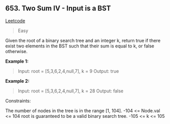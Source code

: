 ## 653. Two Sum IV - Input is a BST

[Leetcode](https://leetcode.com/problems/two-sum-iv-input-is-a-bst)

> Easy

Given the root of a binary search tree and an integer k, return true if there exist two elements in the BST such that their sum is equal to k, or false otherwise.

 

**Example 1:**


> Input: root = [5,3,6,2,4,null,7], k = 9
Output: true

**Example 2:**


> Input: root = [5,3,6,2,4,null,7], k = 28
Output: false
 

Constraints:

The number of nodes in the tree is in the range [1, 104].
-104 <= Node.val <= 104
root is guaranteed to be a valid binary search tree.
-105 <= k <= 105